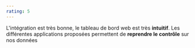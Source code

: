 ```yaml
---
rating: 5
---
```


L'intégration est très bonne, le tableau de bord web est très **intuitif**. Les différentes applications proposées permettent de **reprendre le contrôle** sur nos données
